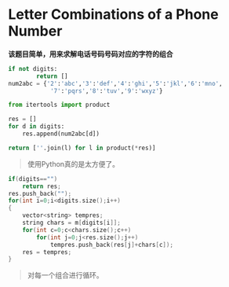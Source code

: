 # Letter Combinations of a Phone Number

**该题目简单，用来求解电话号码号码对应的字符的组合**

```python
if not digits:
        return []
num2abc = {'2':'abc','3':'def','4':'ghi','5':'jkl','6':'mno',
			'7':'pqrs','8':'tuv','9':'wxyz'}

from itertools import product

res = []
for d in digits:
	res.append(num2abc[d])

return [''.join(l) for l in product(*res)]
```

> 使用Python真的是太方便了。

```cpp
if(digits=="")
	return res;
res.push_back("");
for(int i=0;i<digits.size();i++)
{
	vector<string> tempres;
	string chars = m[digits[i]];
	for(int c=0;c<chars.size();c++)
		for(int j=0;j<res.size();j++)
			tempres.push_back(res[j]+chars[c]);
	res = tempres;
}
```


> 对每一个组合进行循环。


